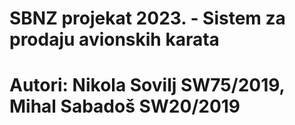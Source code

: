 # SBNZ projekat 2023. - Sistem za prodaju avionskih karata
# Autori: Nikola Sovilj SW75/2019, Mihal Sabadoš  SW20/2019
